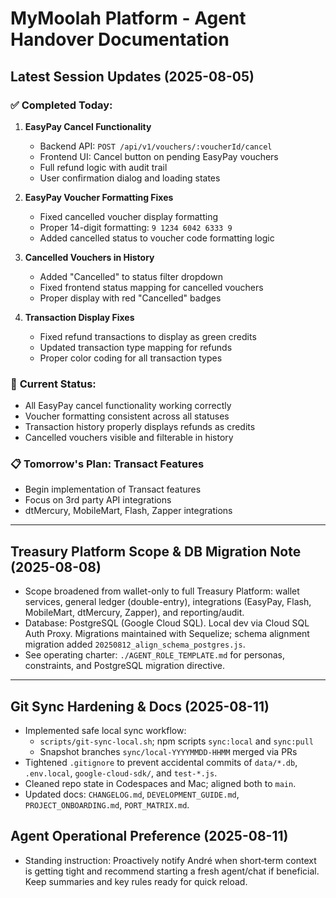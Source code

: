 # MyMoolah Platform - Agent Handover Documentation

## Latest Session Updates (2025-08-05)

### ✅ **Completed Today:**
1. **EasyPay Cancel Functionality**
   - Backend API: `POST /api/v1/vouchers/:voucherId/cancel`
   - Frontend UI: Cancel button on pending EasyPay vouchers
   - Full refund logic with audit trail
   - User confirmation dialog and loading states

2. **EasyPay Voucher Formatting Fixes**
   - Fixed cancelled voucher display formatting
   - Proper 14-digit formatting: `9 1234 6042 6333 9`
   - Added cancelled status to voucher code formatting logic

3. **Cancelled Vouchers in History**
   - Added "Cancelled" to status filter dropdown
   - Fixed frontend status mapping for cancelled vouchers
   - Proper display with red "Cancelled" badges

4. **Transaction Display Fixes**
   - Fixed refund transactions to display as green credits
   - Updated transaction type mapping for refunds
   - Proper color coding for all transaction types

### 🔄 **Current Status:**
- All EasyPay cancel functionality working correctly
- Voucher formatting consistent across all statuses
- Transaction history properly displays refunds as credits
- Cancelled vouchers visible and filterable in history

### 📋 **Tomorrow's Plan: Transact Features**
- Begin implementation of Transact features
- Focus on 3rd party API integrations
- dtMercury, MobileMart, Flash, Zapper integrations 

---

## Treasury Platform Scope & DB Migration Note (2025-08-08)
- Scope broadened from wallet-only to full Treasury Platform: wallet services, general ledger (double-entry), integrations (EasyPay, Flash, MobileMart, dtMercury, Zapper), and reporting/audit.
- Database: PostgreSQL (Google Cloud SQL). Local dev via Cloud SQL Auth Proxy. Migrations maintained with Sequelize; schema alignment migration added `20250812_align_schema_postgres.js`.
- See operating charter: `./AGENT_ROLE_TEMPLATE.md` for personas, constraints, and PostgreSQL migration directive. 

---

## Git Sync Hardening & Docs (2025-08-11)
- Implemented safe local sync workflow:
  - `scripts/git-sync-local.sh`; npm scripts `sync:local` and `sync:pull`
  - Snapshot branches `sync/local-YYYYMMDD-HHMM` merged via PRs
- Tightened `.gitignore` to prevent accidental commits of `data/*.db`, `.env.local`, `google-cloud-sdk/`, and `test-*.js`.
- Cleaned repo state in Codespaces and Mac; aligned both to `main`.
- Updated docs: `CHANGELOG.md`, `DEVELOPMENT_GUIDE.md`, `PROJECT_ONBOARDING.md`, `PORT_MATRIX.md`.

## Agent Operational Preference (2025-08-11)
- Standing instruction: Proactively notify André when short‑term context is getting tight and recommend starting a fresh agent/chat if beneficial. Keep summaries and key rules ready for quick reload.